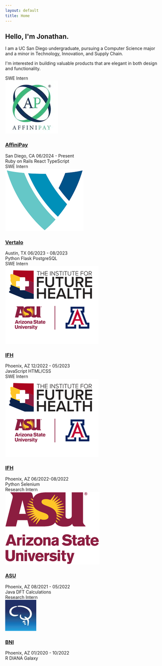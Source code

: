 ```yaml
---
layout: default
title: Home
---
```

<div class="home-content">
    <h2 class="mb-3">Hello, I'm Jonathan.</h2>
    <p>I am a UC San Diego undergraduate, pursuing a Computer Science major and a minor in Technology, Innovation, and Supply Chain.</p>
    <p>I'm interested in building valuable products that are elegant in both design and functionality.</p>
</div>

<div class="api-blocks">
    <div class="row">
        <div class="col-md-4 mb-4">
            <div class="api-block">
                <div class="api-category">SWE Intern</div>
                <div class="api-content">
                    <img src="assets/images/affinipay.png" alt="Affinipay" class="api-icon">
                    <h3><a href="https://www.affinipay.com">AffiniPay</a></h3>
                    <div class="api-meta">
                        <span>San Diego, CA</span>
                        <span>06/2024 - Present</span>
                    </div>
                    <div class="api-stats">
                        <span>Ruby on Rails</span>
                        <span>React</span>
                        <span>TypeScript</span>
                    </div>
                </div>
            </div>
        </div>
        <div class="col-md-4 mb-4">
            <div class="api-block">
                <div class="api-category">SWE Intern </div>
                <div class="api-content">
                    <img src="assets/images/vertalo.png" alt="LinkedIn" class="api-icon">
                    <h3><a href="https://www.vertalo.com">Vertalo</a></h3>
                    <!-- <ul>
                      <li>Designed and built a backend system for a new proprietary testing tool using Postgres, SQL, Flask, and RESTful APIs</li>
                      <li>Developed a relational database schema and wrote optimized SQL queries to retrieve and manage all data
                      </li>
                      <li>Implemented Flask application with RESTful APIs to securely exchange data between frontend and backend</li>
                      <li>Enabled seamless data workflows between the frontend interface and backend database through well-documented
                      APIs</li>
                    </ul> -->
                    <div class="api-meta">
                        <span>Austin, TX</span>
                        <span>06/2023 - 08/2023</span>
                    </div>
                    <div class="api-stats">
                        <span>Python</span>
                        <span>Flask</span>
                        <span>PostgreSQL</span>
                    </div>
                </div>
            </div>
        </div>
        <div class="col-md-4 mb-4">
            <div class="api-block">
                <div class="api-category">SWE Intern</div>
                <div class="api-content">
                    <img src="assets/images/ifh.png" alt="Instagram" class="api-icon">
                    <h3><a href="https://theifh.org">IFH</a></h3>
                    <!-- <ul>
                      <li>Developed a custom data visualization tool using HTML, CSS, JavaScript, and the D3 library</li>
                      <li>Identified frequently occurring words within PubMed articles related to specific medical topics and their change
                      over a specified time period</li>
                    </ul> -->
                    <div class="api-meta">
                        <span>Phoenix, AZ</span>
                        <span>12/2022 - 05/2023</span>
                    </div>
                    <div class="api-stats">
                        <span>JavaScript</span>
                        <span>HTML/CSS</span>
                    </div>
                </div>
            </div>
        </div>
    </div>
    <!-- Add more rows with three blocks each as needed -->
     <div class="row">
        <div class="col-md-4 mb-4">
            <div class="api-block">
                <div class="api-category">SWE Intern</div>
                <div class="api-content">
                    <img src="assets/images/ifh.png" alt="Amazon" class="api-icon">
                    <h3><a href="https://theifh.org">IFH</a></h3>
                    <div class="api-meta">
                        <span>Phoenix, AZ</span>
                        <span>06/2022-08/2022</span>
                    </div>
                    <div class="api-stats">
                        <span>Python</span>
                        <span>Selenium</span>
                    </div>
                </div>
            </div>
        </div>
        <div class="col-md-4 mb-4">
            <div class="api-block">
                <div class="api-category">Research Intern</div>
                <div class="api-content">
                    <img src="assets/images/asu.png" alt="LinkedIn" class="api-icon">
                    <h3><a href="https://faculty.engineering.asu.edu/zhuang/">ASU</a></h3>
                    <div class="api-meta">
                        <span>Phoenix, AZ</span>
                        <span>08/2021 - 05/2022</span>
                    </div>
                    <div class="api-stats">
                        <span>Java</span>
                        <span>DFT Calculations</span>
                    </div>
                </div>
            </div>
        </div>
        <div class="col-md-4 mb-4">
            <div class="api-block">
                <div class="api-category">Research Intern </div>
                <div class="api-content">
                    <img src="assets/images/barrow.png" alt="Instagram" class="api-icon">
                    <h3><a href="https://www.barrowneuro.org/for-physicians-researchers/research/research-programs-labs/neurodegenerative-disease/mufson-laboratory/">BNI</a></h3>
                    <div class="api-meta">
                        <span>Phoenix, AZ</span>
                        <span>01/2020 - 10/2022</span>
                    </div>
                    <div class="api-stats">
                        <span>R</span>
                        <span>DIANA</span>
                        <span>Galaxy</span>
                    </div>
                </div>
            </div>
        </div>
    </div>
</div>